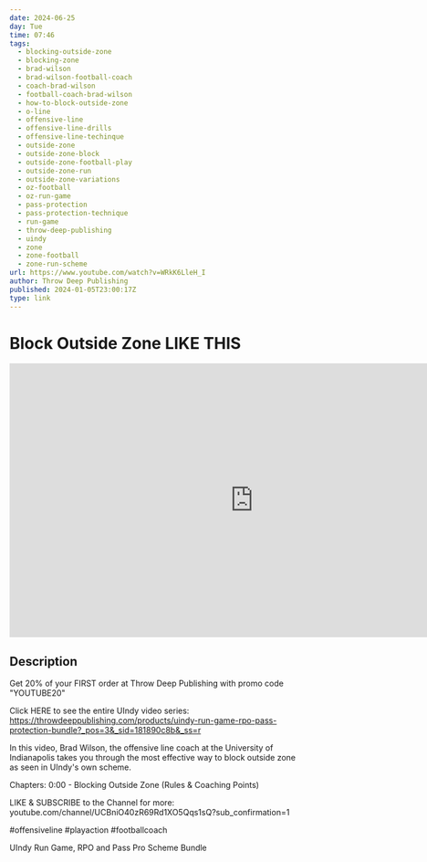```yaml
---
date: 2024-06-25
day: Tue
time: 07:46
tags:
  - blocking-outside-zone
  - blocking-zone
  - brad-wilson
  - brad-wilson-football-coach
  - coach-brad-wilson
  - football-coach-brad-wilson
  - how-to-block-outside-zone
  - o-line
  - offensive-line
  - offensive-line-drills
  - offensive-line-techinque
  - outside-zone
  - outside-zone-block
  - outside-zone-football-play
  - outside-zone-run
  - outside-zone-variations
  - oz-football
  - oz-run-game
  - pass-protection
  - pass-protection-technique
  - run-game
  - throw-deep-publishing
  - uindy
  - zone
  - zone-football
  - zone-run-scheme
url: https://www.youtube.com/watch?v=WRkK6LleH_I
author: Throw Deep Publishing
published: 2024-01-05T23:00:17Z
type: link
---
```

# Block Outside Zone LIKE THIS

<iframe width="854" height="480" src="https://www.youtube.com/embed/WRkK6LleH_I" frameborder="0" allowfullscreen></iframe>

## Description
Get 20% of your FIRST order at Throw Deep Publishing with promo code "YOUTUBE20"

Click HERE to see the entire UIndy video series: https://throwdeeppublishing.com/products/uindy-run-game-rpo-pass-protection-bundle?_pos=3&_sid=181890c8b&_ss=r

In this video, Brad Wilson, the offensive line coach at the University of Indianapolis takes you through the most effective way to block outside zone as seen in UIndy's own scheme. 

Chapters: 
0:00 - Blocking Outside Zone (Rules & Coaching Points)

LIKE & SUBSCRIBE to the Channel for more: youtube.com/channel/UCBniO40zR69Rd1XO5Qqs1sQ?sub_confirmation=1

#offensiveline #playaction #footballcoach 

UIndy Run Game, RPO and Pass Pro Scheme Bundle
